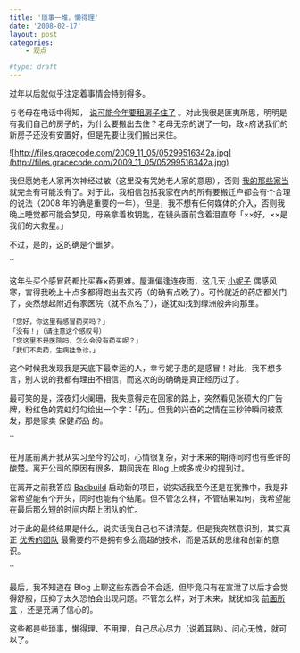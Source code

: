 ```yaml
---
title: '琐事一堆，懒得理'
date: '2008-02-17'
layout: post
categories:
    - 观点

#type: draft
---
```


过年以后就似乎注定着事情会特别得多。

与老母在电话中得知， [说可能今年要租房子住了]({{site.urls}}/posts/286/) 。对此我很是匪夷所思，明明是有我们自己的房子的，为什么要搬出去住？老母无奈的说了一句，政×府说我们的新房子还没有安置好，但是先要让我们搬出来住。

![http://files.gracecode.com/2009_11_05/05299516342a.jpg](http://files.gracecode.com/2009_11_05/05299516342a.jpg)

我但愿她老人家再次神经过敏（这里没有咒她老人家的意思），否则 [我的那些家当]({{site.urls}}/posts/769/) 就完全有可能没有了。对于此，我相信包括我家在内的所有要搬迁户都会有个合理的说法（2008 年的确是重要的一年）。但是，我不想有任何媒体的介入，否则我晚上睡觉都可能会梦见，母亲拿着枚钥匙，在镜头面前含着泪直夸「××好，××是我们的大救星。」

不过，是的，这的确是个噩梦。

``

这年头买个感冒药都比买春×药要难。屋漏偏逢连夜雨，这几天 [小妮子](http://www.yiyitoo.com) 偶感风寒，害得我晚上十点多都得跑出去买药（的确有点晚了）。可怜就近的药店都关门了，突然想起附近有家医院（就不点名了），遂犹如找到绿洲般奔向那里。

```
「您好，你这里有感冒药买吗？」
「没有！」（请注意这个感叹号）
「您这里不是医院吗，怎么会没有药买呢？」
「我们不卖药，生病挂急诊。」
```

这个时候我发现我是天底下最幸运的人，幸亏妮子患的是感冒！对此，我不想多言，别人说的我都有理由不相信，而这次的的确确是真正经历过了。

最可笑的是，深夜灯火阑珊，我失意得走在回家的路上，突然看见张硕大的广告牌，粉红色的霓虹灯勾绘出一个字：「药」。但我的兴奋的之情在三秒钟瞬间被蒸发，那是家卖 保健*药*品 的。

``

在月底前离开我从实习至今的公司，心情很复杂，对于未来的期待同时也有些许的酸楚。离开公司的原因有很多，期间我在 Blog 上或多或少的提到过。

在离开之前我答应  [Badbuild](http://www.bbitt.com)  启动新的项目，说实话我至今还是在犹豫中，我是非常希望能有个开头，同时也能有个结尾。但不管怎么样，不管结果如何，我希望能在最后那么短的时间内帮上团队的忙。

对于此的最终结果是什么，说实话我自己也不讲清楚。但是我突然意识到，其实真正 [优秀的团队]({{site.urls}}/posts/495/) 最需要的不是拥有多么高超的技术，而是活跃的思维和创新的意识。

``

最后，我不知道在 Blog 上聊这些东西合不合适，但毕竟只有在宣泄了以后才会觉得舒服，压抑了太久恐怕会出现问题。不管怎么样，对于未来，就犹如我 [前面所言]({{site.urls}}/posts/919/) ，还是充满了信心的。

这些都是些琐事，懒得理、不用理，自己尽心尽力（说着耳熟）、问心无愧，就可以了。

